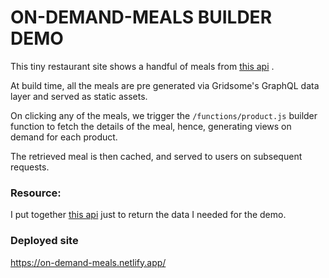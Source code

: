 # ON-DEMAND-MEALS BUILDER DEMO

This tiny restaurant site shows a handful of meals from [this api](http://test.gasport.com.ng/API/OrderList) .

At build time, all the meals are pre generated via Gridsome's GraphQL data layer and served as static assets.

On clicking any of the meals, we trigger the `/functions/product.js` builder function to fetch the details of the meal, hence, generating views on demand for each product.

The retrieved meal is then cached, and served to users on subsequent requests.

### Resource:

I put together [this api](http://test.gasport.com.ng/API/OrderList) just to return the data I needed for the demo.

### Deployed site

https://on-demand-meals.netlify.app/
